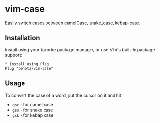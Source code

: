 # **vim-case**

Easily switch cases between camelCase, snake_case, kebap-case.

## Installation
Install using your favorite package manager, or use Vim's built-in package support:

```vimrc
" Install using Plug
Plug "pehota/vim-case"
```


## Usage
To convert the case of a word, put the cursor on it and hit  
- `gsc` - for camel case
- `gss` - for snake case
- `gsk` - for kebap case
